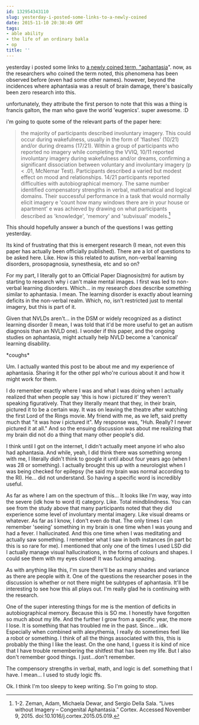 ```yaml
---
id: 132954343110
slug: yesterday-i-posted-some-links-to-a-newly-coined
date: 2015-11-10 20:38:49 GMT
tags:
- able ability
- the life of an ordinary bakla
- op
title: ''
---
```

yesterday i posted some links to [a newly coined term, "aphantasia][1]". now, as the researchers who coined the term noted, this phenomena has been observed before (even had some other names). however, beyond the incidences where aphantasia was a result of brain damage, there's basically been zero research into this.

unfortunately, they attribute the first person to note that this was a thing is francis galton, the man who gave the world 'eugenics'. super awesome. :D

i'm going to quote some of the relevant parts of the paper here:

> the majority of participants described involuntary imagery. This could occur during wakefulness, usually in the form of 'flashes' (10/21) and/or during dreams (17/21). Within a group of participants who reported no imagery while completing the VVIQ, 10/11 reported involuntary imagery during wakefulness and/or dreams, confirming a significant dissociation between voluntary and involuntary imagery (p < .01, McNemar Test). Participants described a varied but modest effect on mood and relationships. 14/21 participants reported difficulties with autobiographical memory. The same number identified compensatory strengths in verbal, mathematical and logical domains. Their successful performance in a task that would normally elicit imagery e 'count how many windows there are in your house or apartment' e was achieved by drawing on what participants described as 'knowledge', 'memory' and 'subvisual' models.[^1]

This should hopefully answer a bunch of the questions I was getting yesterday.

Its kind of frustrating that this is emergent research (I mean, not even this paper has actually been officially published). There are a lot of questions to be asked here. Like. How is this related to autism, non-verbal learning disorders, prosopagnosia, synesthesia, etc and so on?

For my part, I literally got to an Official Paper Diagnosis(tm) for autism by starting to research why i can't make mental images. I first was led to non-verbal learning disorders. Which... in my research *does* describe something similar to aphantasia. I mean. The learning disorder is exactly about learning deficits in the non-verbal realm. Which, no, isn't restricted just to mental imagery, but this is part of it.

Given that NVLDs aren't... in the DSM or widely recognized as a distinct learning disorder (I mean, I was told that it'd be more useful to get an autism diagnosis than an NVLD one). I wonder if this paper, and the ongoing studies on aphantasia, might actually help NVLD become a 'canonical' learning disability.

\*coughs\*

Um. I actually wanted this post to be about me and my experience of aphantasia. Sharing it for the other ppl who're curious about it and how it might work for them.

I do remember exactly where I was and what I was doing when I actually realized that when people say 'this is how i pictured it' they weren't speaking figuratively. That they literally meant that they, in their brain, pictured it to be a certain way. It was on leaving the theatre after watching the first Lord of the Rings movie. My friend with me, as we left, said pretty much that "it was how i pictured it". My response was, "Huh. Really? I never pictured it at all." And so the ensuing discussion was about me realizing that my brain did not do a thing that many other people's did.

I think until I got on the internet, I didn't actually meet anyone irl who also had aphantasia. And while, yeah, I did think there was something wrong with me, I literally didn't think to google it until about four years ago (when I was 28 or something). I actually brought this up with a neurologist when I was being checked for epilepsy (he said my brain was normal according to the RI). He... did not understand. So having a specific word is incredibly useful.

As far as where I am on the spectrum of this... It looks like I'm way, way into the severe (idk how to word it) category. Like. Total mindblindness. You can see from the study above that many participants noted that they did experience some level of involuntary mental imagery. Like visual dreams or whatever. As far as I know, I don't even do that. The only times I can remember 'seeing' something in my brain is one time when I was young and had a fever. I hallucinated. And this one time when I was meditating and actually saw something. I remember what I saw in both instances (in part bc this is so rare for me). I mentioned that only one of the times I used LSD did I actually manage visual hallucinations, in the forms of colours and shapes. I could see them with my eyes closed! It was fucking amazing.

As with anything like this, I'm sure there'll be as many shades and variance as there are people with it. One of the questions the researcher poses in the discussion is whether or not there might be subtypes of aphantasia. It'll be interesting to see how this all plays out. I'm really glad he is continuing with the research.

One of the super interesting things for me is the mention of deficits in autobiographical memory. Because this is SO me. I honestly have forgotten so much about my life. And the further I grow from a specific year, the more I lose. It is something that has troubled me in the past. Since... idk. Especially when combined with alexythemia, I really do sometimes feel like a robot or something. I think of all the things associated with this, this is probably the thing I like the least. On the one hand, I guess it is kind of nice that I have trouble remembering the shitfest that has been my life. But I also don't remember good things. I just...don't remember.

The compensory strengths in verbal, math, and logic is def. something that I have. I mean... I used to study logic ffs. 

Ok. I think I'm too sleepy to keep writing. So I'm going to stop.

[^1]: 1-2. Zeman, Adam, Michaela Dewar, and Sergio Della Sala. “Lives without Imagery – Congenital Aphantasia.” Cortex. Accessed November 9, 2015. doi:10.1016/j.cortex.2015.05.019.

[1]: http://syx.pw/1NI7LF1